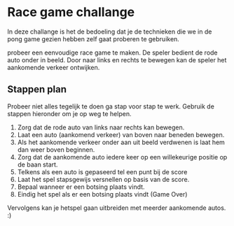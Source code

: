 # Race game challange

In deze challange is het de bedoeling dat je de technieken die we in de pong game gezien hebben zelf gaat proberen te gebruiken.

probeer een eenvoudige race game te maken. De speler bedient de rode auto onder in beeld. Door naar links en rechts te bewegen kan de speler het aankomende verkeer ontwijken.

## Stappen plan
Probeer niet alles tegelijk te doen ga stap voor stap te werk. Gebruik de stappen hieronder om je op weg te helpen.

1. Zorg dat de rode auto van links naar rechts kan bewegen.
2. Laat een auto (aankomend verkeer) van boven naar beneden bewegen.
3. Als het aankomende verkeer onder aan uit beeld verdwenen is laat hem dan weer boven beginnen.
4. Zorg dat de aankomende auto iedere keer op een willekeurige positie op de baan start.
5. Telkens als een auto is gepaseerd tel een punt bij de score
6. Laat het spel stapsgewijs versnellen op basis van de score.
7. Bepaal wanneer er een botsing plaats vindt.
8. Eindig het spel als er een botsing plaats vindt (Game Over)

Vervolgens kan je hetspel gaan uitbreiden met meerder aankomende autos. :)